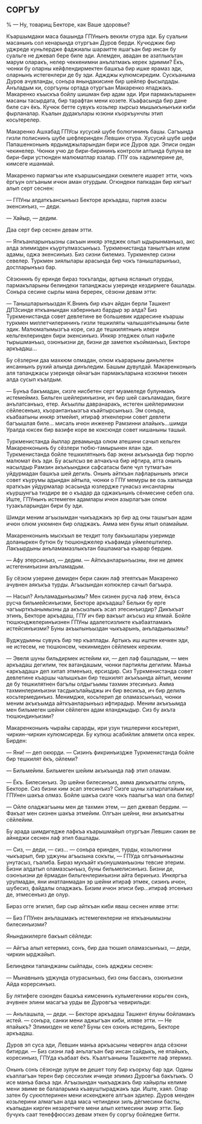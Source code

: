 ## СОРГЪУ

% — Ну, товарищ Бекторе, как Ваше здоровье?

Къаршымдаки маса башында ГПУнынъ векили отура эди.
Бу суальни масанынъ сол кенарында отургъан Дуров берди.
Кучюджик бир уджреде куньлердже фаджиалы шараитте яшагъан бир инсан бу суальге не джевап бере биле эди.
Алемден, авадан ве азатлыкътан марум оларакъ, нелер чеккенимни анълатмакъ керек эдимми?
Ёкъ, чюнки бу оларны кейфлендирмектен башкъа бир ишке ярамаз эди, оларнынъ истегенлери де бу эди.
Аджджы кулюмсиредим.
Сускъаныма Дуров ачувланды, сонъра янындакисине бир шейлер фысылдады.
Анъладым ки, соргъуны ортада отургъан Макаренко япаджакъ.
Макаренко къыскъа бойлу шишман бир адам эди.
Ири пармакъларынен масаны тасырдата, бир тарафтан мени козете.
Къафасында бир дане биле сач ёкъ.
Кучюк бетте сувукъ козьлер хырсыз мышыкънынъки киби фырланалар.
Къалын дудакълары юзюни къоркъунчлы этип косьтерелер.

Макаренко Ашхабад ГПУсы хусусий шубе болюгининъ башы.
Сагъында гизли полиснинъ шубе шефлеринден Левшин отура.
Хусусий шубе шефи Папашенконынъ ярдымджыларындан бири исе Дуров эди.
Эписи ондан чекинелер.
Чюнки учю де бири-бирининъ контроли алтында булуна ве бири-бири устюнден малюматлар язалар.
ГПУ озь хадимлерине де, кимсеге ишанмай.

Макаренко пармагъы иле къаршысындаки скемлеге ишарет этти, чокъ ёргъун олгъаным ичюн аман отурдым.
Огюндеки папкадан бир кягъыт алып серт сеснен:

— ГПУны алдаткъансынъыз Бекторе аркъадаш, партия азасы экенсинъиз, — деди.

— Хайыр, — дедим.

Даа серт бир сеснен девам этти.

— Япкъанларынъызны сакъын инкяр этеджек олып ыдырынманъыз, акс алда элимизден къуртулмазсынъыз.
Туркменистанда танылгъан илим адамы, оджа экенсинъиз.
Биз сизни билемиз.
Туркменлер сизни севелер.
Туркмен зиялылары арасында бир чокъ танышларынъыз, достларынъыз бар.

Сёзюнннъ бу еринде бираз токъталды, артына ясланып отурды, пармакъларыны белиндеки тапанджасы узеринде кездирмеге башлады.
Сонъра сесине сырлы мана беререк, сёзюни девам этти:

— Танышларынъыздан К.Внинъ бир къач айдан берли Ташкент ДПЗсинде яткъанындан хаберннъиз бардыр эр алда?
Биз Туркменистанда совет девлетине ве большевик идаресине къаршы туркмен миллетчилерининъ гизли тешкиляты чалышаяткъаныны биле эдик.
Малюматымызгъа коре, сиз де тешкилятнынъ илери кельгенлеринден бири экенсинъиз.
Инкяр этеджек олып нафиле тырышманъыз, озюнъизни де, бизни де заметке къойманъыз, Бекторе аркъадаш...

Бу сёзлерни даа махкюм олмадан, олюм къарарыны динълеген инсаннынъ рухий алында динъледим.
Башым дувулдай.
Макаренконынъ аля тапанджасы узеринде ойнагъан пармакъларына козюмни тиккен алда сусып къалдым.

— Бунъа бакъмадан, сизге нисбетен серт муамеледе булунмакъ истемеймиз.
Бильген шейлеринъизни, ич бир шей сакъламадан, бизге анълатсанъыз, етер.
Акъыллы давранаракъ, истеген шейлеримизни сёйлесенъиз, къорантанъызгъа къайтырсынъыз.
Эм сонъра, къабаатыны инкяр этмейип, итираф эткенлерни совет девлети багъышлая биле... мисаль ичюн инженер Рамзинни алайыкъ...шимди Уралда юксек бир вазифе коре ве коксюнде совет нишаныны ташый.

Туркменистанда йыллар девамында олюм атешини сачып кельген Макаренконынъ бу сёзлери тюбю-тамырынен ялан эди.
Туркменистанда бойле тешкилятнынъ бар экени акъкъында бир тюрлю малюмат ёкъ эди.
Бу асылсыз ве алчакъча бир ифтира, атта онынъ насылдыр Рамзин акъкъындаки сафсатасы биле чул тутмагъан уйдурмадан башкъа шей дегиль.
Онынъ айткъан лафларынынъ эписи совет къурумы адындан айтыла, чюнки о ГПУ мемуры ве озь хаялында яраткъан уйдурмалар эсасында юзлердже гунасыз инсанларны къуршунгъа тиздире ве о къадар да оджакънынъ сёнмесине себеп ола.
Иште, ГПУнынъ истемеген адамлары ичюн азырлагъан олюм тузакъларындан бири бу эди.

Шимди меним агъызымдан чыкъаджакъ эр бир ад оны ташыгъан адам ичюн олюм укюмнен бир оладжакъ.
Амма мен буны япып оламайым.

Макаренконынъ мыскъыл ве техдит толу бакъышлары узеримде доланыркен бутюн бу тюшюнджелер къафамда уймелештилер.
Лакъырдыны анъламамазлыкътан башламагъа къарар бердим.

— Афу этерсинъиз, — дедим. — Айткъанларынъызны, яни не демек истегенинъизни анъламадым.

Бу сёзюм узерине демиден бери сакин лаф этеяткъан Макаренко ачувнен аякъкъа турды.
Агъызындан копюклер сачып багъыра.

— Насыл?
Анъламадынъызмы?
Мен сизнен русча лаф этем, ёкъса русча бильмейсинъизми, Бекторе аркъадаш?
Бельки бу ерге чагъырткъанымызны да акъсызлыкъ эсап этесинъиздир?
Дикъкъат этинъ, Бекторе аркъадаш, ГПУ ич бир вакъыт акъсыз иш япмай.
Бойле тюшюнджелеринъизнен ГПУны адалетсизликте къабаатламакъ истейсинъизми?
Буны акъылынъыздан чыкъарынъ, анъладынъызмы?

Вуджудымны сувукъ бир тер къаплады.
Артыкъ иш иштен кечкен эди, не истесем, не тюшюнсем, чекинмеден сёйлемек кереким.

— Эвеля шуны бильдирмек истейим ки, — деп лаф башладым, — мен аркъадаш дегилим, тек ватандашым, чюнки партиялы дегилим.
Манъа «аркъадаш» деп хитап этменъиз, ерсиздир.
Сиз Туркменистанда совет девлетине къаршы чалышкъан бир тешкилят акъкъында айтып, меним де бу тешкилятнен багълы олдыгъымы тахмин этесинъиз.
Амма тахминлеринъизни тасдыкълайыджы ич бир весикъа, ич бир делиль косьтермединъиз.
Менимдже, косьтерип де оламазсынъыз, чюнки меним акъкъымда айткъанларынъыз ифтирадыр.
Меним акъкъымда мен бильмеген шейни сёйлеген адам яланджыдыр.
Сиз бу акъта тюшюндинъизми?

Макаренконынъ чырайы сарарды, ири узун тишлерини косьтерип, чиркин-чиркин кулюмсиреди.
Бу кулюш асабийлик алямети олса керек.
Бирден:

— Яни! — деп окюрди. — Сизинъ фикринъиздже Туркменистанда бойле бир тешкилят ёкъ, ойлеми?

— Бильмейим.
Бильмеген шейим акъкъында лаф этип оламам.

— Ёкъ.
Билесинъиз.
Эр шейни билесинъиз, амма дикъкъатлы олунъ, Бекторе.
Сиз бизни ким эсап этесинъиз?
Сизге шуны хатырлатайым ки, ГПУнен шакъа олмаз.
Бойле шакъа сизге чокъ паалыгъа мал ола билир!

— Ойле оладжагъыны мен де тахмин этем, — деп джевап бердим. — Факъат мен сизнен шакъа этмейим.
Олгъан шейни, яни акъикъатны сёйлейим.

Бу арада шимдигедже лафкъа къарышмайып отургъан Левшин сакин ве айнеджи сеснен лаф этип башлады.

— Сиз, — деди, — сиз... — сонъра еринден, турды, козьлюгини чыкъарып, бир уджуны агъызына сокъты, — ГПУда олгъанынъызны унутасыз, гъалиба.
Бираз мукъайт къонушманъызны тевсие этерим.
Бизни алдатып оламазсынъыз, буны бильмелисинъиз.
Бизни де, озюнъизни де ёрмадан бильгенлеринъизни айта беринъиз.
Инкяргъа урулмадан, яни инатланмадан эр шейни итираф этмек, сизинъ ичюн, шубесиз, файдалы оладжакъ.
Бизим ичюн эписи бир...итираф этсенъиз де, этмесенъиз де олур.

Бираз огге эгилип, бир сыр айткъан киби яваш сеснен иляве этти:

— Биз ГПУнен анълашмакъ истемегенлерни не япкъанымызны билесинъизми?

Янындакилерге бакъып сёйледи:

— Айгъа алып кетермиз, сонъ, бир даа тюшип оламазсынъыз, — деди, чиркин ырджайып.

Белиндеки тапанджаны сыйпады, сонъ аджджы сеснен:

— Мынавнынъ уджунда отурасынъыз, биз оны бассакъ, озюнъизни Айда корерсинъиз.

Бу лятифеге озюнден башкъа кимсенинъ кульмегенини корьген сонъ, ачувнен элини масагъа урды ве Дуровгъа чевирильди:

— Анълашыла, — деди. — Бекторе аркъадаш Ташкент ёлуны бойламакъ истей. — сонъра, санки мени аджыгъан киби, иляве этти. — Не япайыкъ?
Элимизден не келе?
Буны сен озюнъ истединъ, Бекторе аркъадаш.

Дуров эп суса эди, Левшин манъа аркъасыны чевирген алда сёзюни битирди.
— Биз сизни лаф анълагъан бир инсан сайдыкъ, не япайыкъ, коресинъиз, ГПУда къабаат ёкъ.
Къалгъаныны Ташкентте лаф этермиз.

Онынъ сонъ сёзюнде зулум ве дешет толу бир къоркъу бар эди.
Оданы къаплагъан терен бир сессизлик ичинде эпимиз Дуровгъа бакътыкъ.
О исе манъа бакъа эди.
Агъызындан чыкъаджакъ бир хайырлы келиме мени эвиме ве балаларыма къавуштыраджакъ эди.
Иште, хаял.
Олар затен бу сукютлеринен мени искенджеге алгъан эдилер.
Дуров менден козьлерини алмагъан алда маса четиндеки зиль дёгмесини басты, къапыдан кирген незаретчиге мени алып кетмесини эмир этти.
Бир бучукъ саат тенеффюссиз девам эткен бу соргъу бойледже битти.
